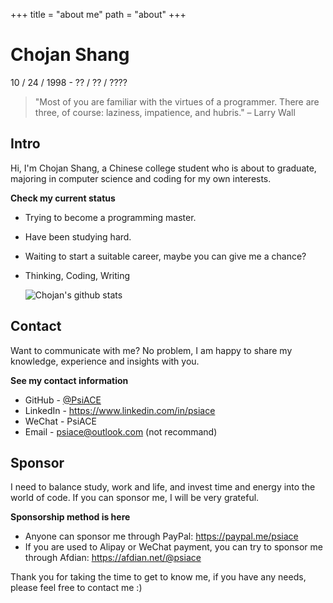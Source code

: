 +++
title = "about me"
path = "about"
+++

# Chojan Shang

10 / 24 / 1998 - ?? / ?? / ????

> "Most of you are familiar with the virtues of a programmer. There are three, of course: laziness, impatience, and hubris." – Larry Wall

## Intro

Hi, I'm Chojan Shang, a Chinese college student who is about to graduate, majoring in computer science and coding for my own interests.

**Check my current status**

- Trying to become a programming master.
- Have been studying hard.
- Waiting to start a suitable career, maybe you can give me a chance?
- Thinking, Coding, Writing

  ![Chojan's github stats](https://github-readme-stats.vercel.app/api?username=psiace&count_private=true)

## Contact

Want to communicate with me? No problem, I am happy to share my knowledge, experience and insights with you.

**See my contact information**

- GitHub - [@PsiACE](https://github.com/psiace)
- LinkedIn - <https://www.linkedin.com/in/psiace>
- WeChat - PsiACE
- Email - <psiace@outlook.com> (not recommand)

## Sponsor

I need to balance study, work and life, and invest time and energy into the world of code. If you can sponsor me, I will be very grateful.

**Sponsorship method is here**

- Anyone can sponsor me through PayPal: <https://paypal.me/psiace>
- If you are used to Alipay or WeChat payment, you can try to sponsor me through Afdian: <https://afdian.net/@psiace>

Thank you for taking the time to get to know me, if you have any needs, please feel free to contact me :)
